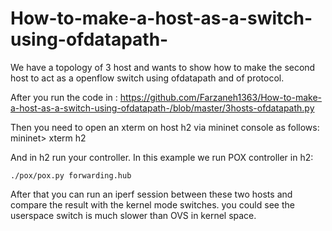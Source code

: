 # How-to-make-a-host-as-a-switch-using-ofdatapath-
We have a topology of 3 host and wants to show how to make the second host to act as a openflow switch using ofdatapath and of protocol. 

After you run the code in : https://github.com/Farzaneh1363/How-to-make-a-host-as-a-switch-using-ofdatapath-/blob/master/3hosts-ofdatapath.py

Then you need to open an xterm on host h2 via mininet console as follows: 
    mininet> xterm h2 

And in h2 run your controller. In this example we run POX controller in h2: 

    ./pox/pox.py forwarding.hub
    
After that you can run an iperf session between these two hosts and compare the result with the kernel mode switches.
you could see the userspace switch is much slower than OVS in kernel space. 
    


